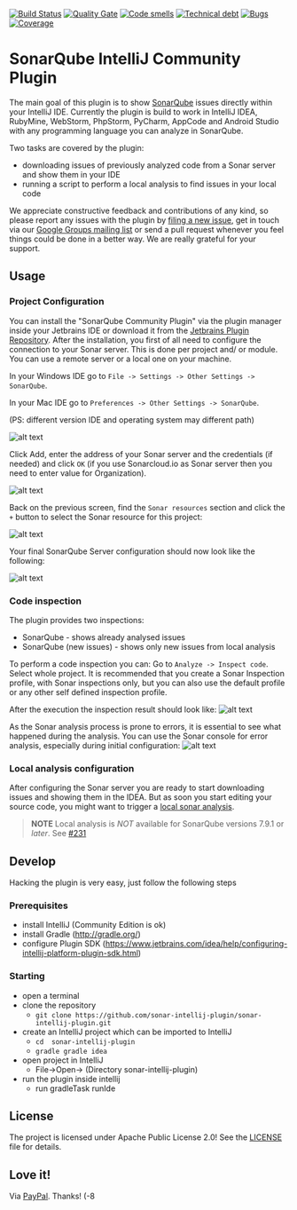 [![Build Status](https://travis-ci.org/sonar-intellij-plugin/sonar-intellij-plugin.svg?branch=master)](https://travis-ci.org/sonar-intellij-plugin/sonar-intellij-plugin)
[![Quality Gate](https://sonarcloud.io/api/project_badges/measure?project=sonar-intellij-plugin&metric=alert_status)](https://sonarcloud.io/dashboard?id=sonar-intellij-plugin)
[![Code smells](https://sonarcloud.io/api/project_badges/measure?project=sonar-intellij-plugin&metric=code_smells)](https://sonarcloud.io/component_measures?id=sonar-intellij-plugin&metric=code_smells)
[![Technical debt](https://sonarcloud.io/api/project_badges/measure?project=sonar-intellij-plugin&metric=sqale_index)](https://sonarcloud.io/component_measures?id=sonar-intellij-plugin&metric=sqale_index)
[![Bugs](https://sonarcloud.io/api/project_badges/measure?project=sonar-intellij-plugin&metric=bugs)](https://sonarcloud.io/component_measures?id=sonar-intellij-plugin&metric=bugs)
[![Coverage](https://sonarcloud.io/api/project_badges/measure?project=sonar-intellij-plugin&metric=coverage)](https://sonarcloud.io/component_measures?id=sonar-intellij-plugin&metric=coverage)

SonarQube IntelliJ Community Plugin
===================================

The main goal of this plugin is to show [SonarQube](http://sonarqube.org) issues directly within your IntelliJ IDE.
Currently the plugin is build to work in IntelliJ IDEA, RubyMine, WebStorm, PhpStorm, PyCharm, AppCode and Android Studio with any programming language you can analyze in SonarQube.

Two tasks are covered by the plugin: 
* downloading issues of previously analyzed code from a Sonar server and show them in your IDE
* running a script to perform a local analysis to find issues in your local code

We appreciate constructive feedback and contributions of any kind, so please report any issues with the plugin by [filing a new issue](https://github.com/sonar-intellij-plugin/sonar-intellij-plugin/issues/new), get in touch via our [Google Groups mailing list](https://groups.google.com/forum/#!forum/sonarqube-intellij-plugin) or send a pull request whenever you feel things could be done in a better way. We are really grateful for your support.


## Usage

### Project Configuration

You can install the "SonarQube Community Plugin" via the plugin manager inside your Jetbrains IDE or download it from the [Jetbrains Plugin Repository](http://plugins.jetbrains.com/plugin/7238). After the installation, you first of all need to configure the connection to your Sonar server. This is done per project and/ or module. You can use a remote server or a local one on your machine.

In your Windows IDE go to `File -> Settings -> Other Settings -> SonarQube`. 

In your Mac IDE go to `Preferences -> Other Settings -> SonarQube`. 

(PS: different version IDE and operating system may different path)

![alt text](https://raw.github.com/sonar-intellij-plugin/sonar-intellij-plugin/master/screenshots/server_selection.png "Example server selection")


Click Add, enter the address of your Sonar server and the credentials (if needed) and click `OK` (if you use Sonarcloud.io as Sonar server then you need to enter value for Organization).

![alt text](https://raw.github.com/sonar-intellij-plugin/sonar-intellij-plugin/master/screenshots/server_configuration.png "Example server configuration")


Back on the previous screen, find the `Sonar resources` section and click the `+` button to select the Sonar resource for this project:

![alt text](https://raw.github.com/sonar-intellij-plugin/sonar-intellij-plugin/master/screenshots/resource_selection.png "Example resource selection")

Your final SonarQube Server configuration should now look like the following:

![alt text](https://raw.github.com/sonar-intellij-plugin/sonar-intellij-plugin/master/screenshots/server_configuration_complete.png "Example resource selection")


### Code inspection

The plugin provides two inspections:
* SonarQube - shows already analysed issues
* SonarQube (new issues) - shows only new issues from local analysis

To perform a code inspection you can:
Go to `Analyze -> Inspect code`.
Select whole project. It is recommended that you create a Sonar Inspection profile, with Sonar inspections only, but you can also use the default profile or any other self defined inspection profile.

After the execution the inspection result should look like:
![alt text](https://raw.github.com/sonar-intellij-plugin/sonar-intellij-plugin/master/screenshots/analysis_results.png "Example resource selection")

As the Sonar analysis process is prone to errors, it is essential to see what happened during the analysis. You can use the Sonar console for error analysis, especially during initial configuration:
![alt text](https://raw.github.com/sonar-intellij-plugin/sonar-intellij-plugin/master/screenshots/sonar_console2.png "Example resource selection")

### Local analysis configuration

After configuring the Sonar server you are ready to start downloading issues and showing them in the IDEA. But as soon you start editing your source code, you might want to trigger a [local sonar analysis](./doc/local_analysis.md).

> **NOTE** Local analysis is _NOT_ available for SonarQube versions 7.9.1 or _later_. See [#231](https://github.com/sonar-intellij-plugin/sonar-intellij-plugin/issues/231)

## Develop

Hacking the plugin is very easy, just follow the following steps

### Prerequisites

- install IntelliJ (Community Edition is ok) 
- install Gradle (http://gradle.org/) 
- configure Plugin SDK (https://www.jetbrains.com/idea/help/configuring-intellij-platform-plugin-sdk.html)

### Starting

- open a terminal
- clone the repository 
    - `git clone https://github.com/sonar-intellij-plugin/sonar-intellij-plugin.git`
- create an IntelliJ project which can be imported to IntelliJ 
    - `cd  sonar-intellij-plugin` 
    - `gradle gradle idea`
- open project in IntelliJ
    - File->Open-> (Directory sonar-intellij-plugin)
- run the plugin inside intellij
    - run gradleTask runIde  

## License

The project is licensed under Apache Public License 2.0! See the [LICENSE](LICENSE) file for details.

## Love it!

Via <a href="https://www.paypal.com/cgi-bin/webscr?cmd=_s-xclick&hosted_button_id=5ZG69XAD2JMVS" target="_blank">PayPal</a>. Thanks! (-8
